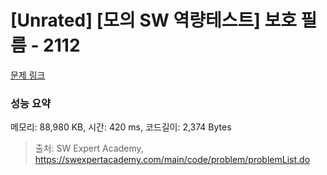 # [Unrated] [모의 SW 역량테스트] 보호 필름 - 2112 

[문제 링크](https://swexpertacademy.com/main/code/problem/problemDetail.do?contestProbId=AV5V1SYKAaUDFAWu) 

### 성능 요약

메모리: 88,980 KB, 시간: 420 ms, 코드길이: 2,374 Bytes



> 출처: SW Expert Academy, https://swexpertacademy.com/main/code/problem/problemList.do
